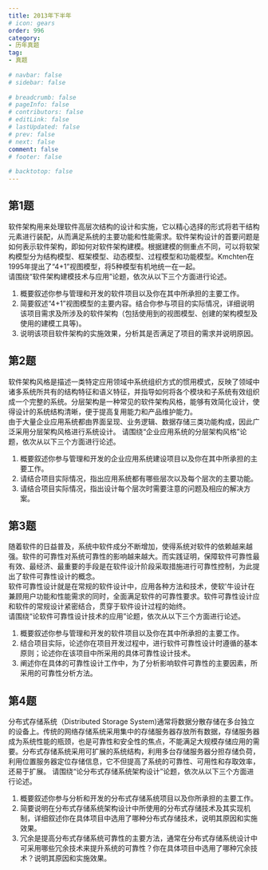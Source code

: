```yaml
---  
title: 2013年下半年  
# icon: gears  
order: 996  
category:  
- 历年真题  
tag:  
- 真题  
  
# navbar: false  
# sidebar: false  
  
# breadcrumb: false  
# pageInfo: false  
# contributors: false  
# editLink: false  
# lastUpdated: false  
# prev: false  
# next: false  
comment: false  
# footer: false  
  
# backtotop: false  
---  
```

## 第1题 ##

软件架构用来处理软件高层次结构的设计和实施，它以精心选择的形式将若干结构元素进行装配，从而满足系统的主要功能和性能需求。软件架构设计的首要问题是如何表示软件架构，即如何对软件架构建模。根据建模的侧重点不同，可以将软架构模型分为结构模型、框架模型、动态模型、过程模型和功能模型。Kmchten在1995年提出了“4+1”视图模型，将5种模型有机地统一在一起。  
请围绕“软件架构建模技术与应用”论题，依次从以下三个方面进行论述。  
1. 概要叙述你参与管理和开发的软件项目以及你在其中所承担的主要工作。  
2. 简要叙述“4+1”视图模型的主要内容。结合你参与项目的实际情况，详细说明该项目需求及所涉及的软件架构（包括使用到的视图模型、创建的架构模型及使用的建模工具等)。  
3. 说明该项目软件架构的实施效果，分析其是否满足了项目的需求并说明原因。  


## 第2题 ##

软件架构风格是描述一类特定应用领域中系统组织方式的惯用模式，反映了领域中诸多系统所共有的结构特征和语义特征，并指导如何将各个模块和子系统有效组织成一个完整的系统。分层架构是一种常见的软件架构风格，能够有效简化设计，使得设计的系统结构清晰，便于提高复用能力和产品维护能力。  
由于大量企业应用系统都由界面呈现、业务逻辑、数据存储三类功能构成，因此广泛采用分层架构风格进行系统设计。 请围绕“企业应用系统的分层架构风格”论题，依次从以下三个方面进行论述。  
1. 概要叙述你参与管理和开发的企业应用系统建设项目以及你在其中所承担的主要工作。  
2. 请结合项目实际情况，指出应用系统都有哪些层次以及每个层次的主要功能。  
3. 请结合项目实际情况，指出设计每个层次时需要注意的问题及相应的解决方案。  


## 第3题 ##

随着软件的日益普及，系统中软件成分不断增加，使得系统对软件的依赖越来越强。软件的可靠性对系统可靠性的影响越来越大。而实践证明，保障软件可靠性最有效、最经济、最重要的手段是在软件设汁阶段采取措施进行可靠性控制，为此提出了软件可靠性设计的概念。  
软件可靠性设计就是在常规的软件设计中，应用各种方法和技术，使软'牛设计在兼顾用户功能和性能需求的同时，全面满足软件的可靠性要求。软件可靠性设计应和软件的常规设计紧密结合，贯穿于软件设计过程的始终。  
请围绕“论软件可靠性设计技术的应用”论题，依次从以下三个方面进行论述。  
1. 概要叙述你参与管理和开发的软件项目以及你在其中所承担的主要工作。  
2. 结合项目实际，论述你在项目开发过程中，进行软件可靠性设计时遵循的基本原则；论述你在该项目中所采用的具体可靠性设计技术。  
3. 阐述你在具体的可靠性设计工作中，为了分析影响软件可靠性的主要因素，所采用的可靠性分析方法。  


## 第4题 ##

分布式存储系统（Distributed Storage System)通常将数据分散存储在多台独立的设备上。传统的网络存储系统采用集中的存储服务器存放所有数据，存储服务器成为系统性能的瓶颈，也是可靠性和安全性的焦点，不能满足大规模存储应用的需要。分布式存储系统采用可扩展的系统结构，利用多台存储服务器分担存储负荷，利用位置服务器定位存储信息，它不但提高了系统的可靠性、可用性和存取效率，还易于扩展。 请围绕“论分布式存储系统架构设计”论题，依次从以下三个方面进行论述。  
1. 概要叙述你参与分析和开发的分布式存储系统项目以及你所承担的主要工作。  
2. 简要说明在分布式存储系统架构设计中所使用的分布式存储技术及其实现机制，详细叙述你在具体项目中选用了哪种分布式存储技术，说明其原因和实施效果。  
3. 冗余是提高分布式存储系统可靠性的主要方法，通常在分布式存储系统设计中可采用哪些冗余技术来提升系统的可靠性？你在具体项目中选用了哪种冗余技术？说明其原因和实施效果。  

